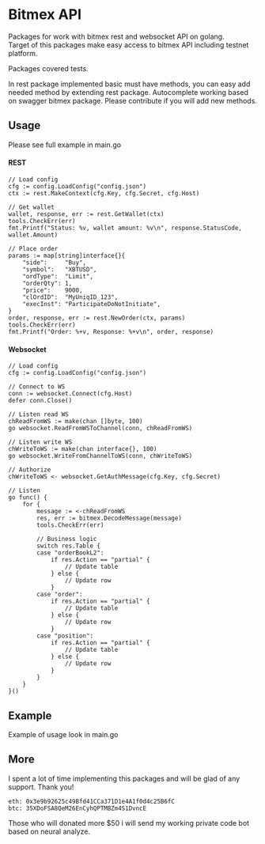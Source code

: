 # Bitmex API
Packages for work with bitmex rest and websocket API on golang.  
Target of this packages make easy access to bitmex API including testnet platform.  

Packages covered tests.  

In rest package implemented basic must have methods, you can easy add needed method by extending rest package. Autocomplete working based on swagger bitmex package. Please contribute if you will add new methods.


## Usage
Please see full example in main.go

####  REST
```
// Load config
cfg := config.LoadConfig("config.json")
ctx := rest.MakeContext(cfg.Key, cfg.Secret, cfg.Host)

// Get wallet
wallet, response, err := rest.GetWallet(ctx)
tools.CheckErr(err)
fmt.Printf("Status: %v, wallet amount: %v\n", response.StatusCode, wallet.Amount)

// Place order
params := map[string]interface{}{
    "side":     "Buy",
    "symbol":   "XBTUSD",
    "ordType":  "Limit",
    "orderQty": 1,
    "price":    9000,
    "clOrdID":  "MyUniqID_123",
    "execInst": "ParticipateDoNotInitiate",
}
order, response, err := rest.NewOrder(ctx, params)
tools.CheckErr(err)
fmt.Printf("Order: %+v, Response: %+v\n", order, response)
```

#### Websocket
```
// Load config
cfg := config.LoadConfig("config.json")

// Connect to WS
conn := websocket.Connect(cfg.Host)
defer conn.Close()

// Listen read WS
chReadFromWS := make(chan []byte, 100)
go websocket.ReadFromWSToChannel(conn, chReadFromWS)

// Listen write WS
chWriteToWS := make(chan interface{}, 100)
go websocket.WriteFromChannelToWS(conn, chWriteToWS)

// Authorize
chWriteToWS <- websocket.GetAuthMessage(cfg.Key, cfg.Secret)

// Listen
go func() {
    for {
        message := <-chReadFromWS
        res, err := bitmex.DecodeMessage(message)
        tools.CheckErr(err)

        // Business logic
        switch res.Table {
        case "orderBookL2":
            if res.Action == "partial" {
                // Update table
            } else {
                // Update row
            }
        case "order":
            if res.Action == "partial" {
                // Update table
            } else {
                // Update row
            }
        case "position":
            if res.Action == "partial" {
                // Update table
            } else {
                // Update row
            }
        }
    }
}()

```

## Example
Example of usage look in main.go

## More
I spent a lot of time implementing this packages and will be glad of any support. Thank you!
```
eth: 0x3e9b92625c49Bfd41CCa371D1e4A1f0d4c25B6fC
btc: 35XDoFSA8QeM26EnCyhQPTMBZm4S1DvncE
```
Those who will donated more $50 i will send my working private code bot based on neural analyze.
